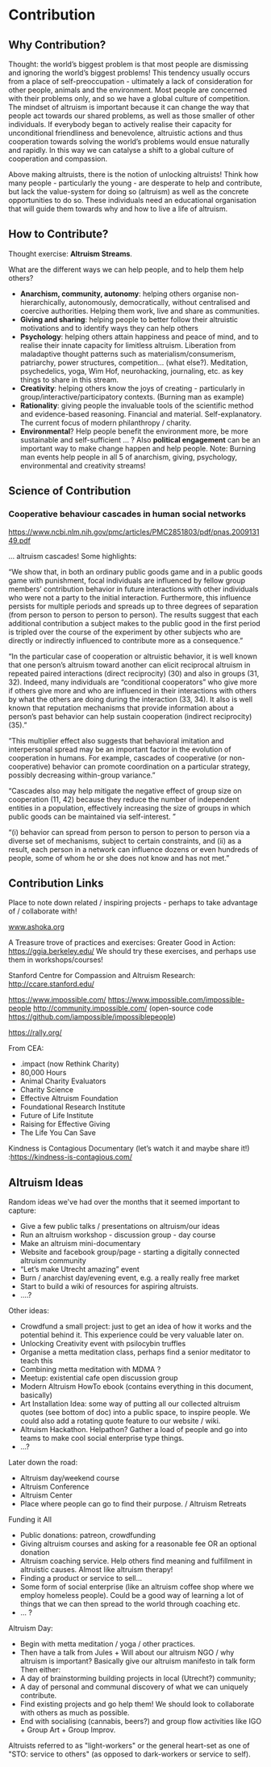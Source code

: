 # Contribution

## Why Contribution?
Thought: the world’s biggest problem is that most people are dismissing and ignoring the world’s biggest problems! This tendency usually occurs from a place of self-preoccupation - ultimately a lack of consideration for other people, animals and the environment. Most people are concerned with their problems only, and so we have a global culture of competition. The mindset of altruism is important because it can change the way that people act towards our shared problems, as well as those smaller of other individuals. If everybody began to actively realise their capacity for unconditional friendliness and benevolence, altruistic actions and thus cooperation towards solving the world’s problems would ensue naturally and rapidly. In this way we can catalyse a shift to a global culture of cooperation and compassion.

Above making altruists, there is the notion of unlocking altruists! Think how many people - particularly the young - are desperate to help and contribute, but lack the value-system for doing so (altruism) as well as the concrete opportunities to do so. These individuals need an educational organisation that will guide them towards why and how to live a life of altruism.


## How to Contribute?
Thought exercise: **Altruism Streams**. 

What are the different ways we can help people, and to help them help others?
* **Anarchism, community, autonomy**: helping others organise non-hierarchically, autonomously, democratically, without centralised and coercive authorities. Helping them work, live and share as communities.
* **Giving and sharing**: helping people to better follow their altruistic motivations and to identify ways they can help others
* **Psychology**: helping others attain happiness and peace of mind, and to realise their innate capacity for limitless altruism. Liberation from maladaptive thought patterns such as materialism/consumerism, patriarchy, power structures, competition… (what else?). Meditation, psychedelics, yoga, Wim Hof, neurohacking, journaling, etc. as key things to share in this stream.
* **Creativity**: helping others know the joys of creating - particularly in group/interactive/participatory contexts. (Burning man as example)
* **Rationality**: giving people the invaluable tools of the scientific method and evidence-based reasoning.
Financial and material. Self-explanatory. The current focus of modern philanthropy / charity.
* **Environmental**? Help people benefit the environment more, be more sustainable and self-sufficient
… ?
Also **political engagement** can be an important way to make change happen and help people.
Note: Burning man events help people in all 5 of anarchism, giving, psychology, environmental and creativity streams!

## Science of Contribution
### Cooperative behaviour cascades in human social networks
https://www.ncbi.nlm.nih.gov/pmc/articles/PMC2851803/pdf/pnas.200913149.pdf 

… altruism cascades! Some highlights:

“We show that, in both an ordinary public goods game and in a public goods game with punishment, focal individuals are influenced by fellow group members’ contribution behavior in future interactions with other individuals who were not a party to the initial interaction. Furthermore, this influence persists for multiple periods and spreads up to three degrees of separation (from person to person to person to person). The results suggest that each additional contribution a subject makes to the public good in the first period is tripled over the course of the experiment by other subjects who are directly or indirectly influenced to contribute more as a consequence.”

“In the particular case of cooperation or altruistic behavior, it is well known that one person’s altruism toward another can elicit reciprocal altruism in repeated paired interactions (direct reciprocity) (30) and also in groups (31, 32). Indeed, many individuals are “conditional cooperators” who give more if others give more and who are influenced in their interactions with others by what the others are doing during the interaction (33, 34). It also is well known that reputation mechanisms that provide information about a person’s past behavior can help sustain cooperation (indirect reciprocity) (35).”

“This multiplier effect also suggests that behavioral imitation and interpersonal spread may be an important factor in the evolution of cooperation in humans. For example, cascades of cooperative (or non-cooperative) behavior can promote coordination on a particular strategy, possibly decreasing within-group variance.”

“Cascades also may help mitigate the negative effect of group size on cooperation (11, 42) because they reduce the number of independent entities in a population, effectively increasing the size of groups in which public goods can be maintained via self-interest. ”

“(i) behavior can spread from person to person to person to person via a diverse set of mechanisms, subject to certain constraints, and (ii) as a result, each person in a network can influence dozens or even hundreds of people, some of whom he or she does not know and has not met.”

## Contribution Links
Place to note down related / inspiring projects - perhaps to take advantage of / collaborate with!

www.ashoka.org 


A Treasure trove of practices and exercises:
Greater Good in Action: https://ggia.berkeley.edu/ 
We should try these exercises, and perhaps use them in workshops/courses!

Stanford Centre for Compassion and Altruism Research: 
http://ccare.stanford.edu/ 

https://www.impossible.com/
https://www.impossible.com/impossible-people 
http://community.impossible.com/ (open-source code https://github.com/iampossible/impossiblepeople) 

https://rally.org/ 

From CEA:
* .impact (now Rethink Charity)
* 80,000 Hours
* Animal Charity Evaluators
* Charity Science
* Effective Altruism Foundation
* Foundational Research Institute
* Future of Life Institute
* Raising for Effective Giving
* The Life You Can Save

Kindness is Contagious Documentary (let’s watch it and maybe share it!) :https://kindness-is-contagious.com/ 

## Altruism Ideas
Random ideas we've had over the months that it seemed important to capture:

* Give a few public talks / presentations on altruism/our ideas
* Run an altruism workshop - discussion group - day course
* Make an altruism mini-documentary
* Website and facebook group/page - starting a digitally connected altruism community
* “Let’s make Utrecht amazing” event
* Burn / anarchist day/evening event, e.g. a really really free market
* Start to build a wiki of resources for aspiring altruists.
* ….?

Other ideas:
* Crowdfund a small project: just to get an idea of how it works and the potential behind it. This experience could be very valuable later on. 
* Unlocking Creativity event with psilocybin truffles
* Organise a metta meditation class, perhaps find a senior meditator to teach this
* Combining metta meditation with MDMA ?
* Meetup: existential cafe open discussion group
* Modern Altruism HowTo ebook (contains everything in this document, basically) 
* Art Installation Idea: some way of putting all our collected altruism quotes (see bottom of doc) into a public space, to inspire people. We could also add a rotating quote feature to our website / wiki. 
* Altruism Hackathon. Helpathon? Gather a load of people and go into teams to make cool social enterprise type things.
* …?

Later down the road:
* Altruism day/weekend course
* Altruism Conference
* Altruism Center
* Place where people can go to find their purpose. / Altruism Retreats

Funding it All
* Public donations: patreon, crowdfunding
* Giving altruism courses and asking for a reasonable fee OR an optional donation
* Altruism coaching service. Help others find meaning and fulfillment in altruistic causes. Almost like altruism therapy!
* Finding a product or service to sell… 
* Some form of social enterprise (like an altruism coffee shop where we employ homeless people). Could be a good way of learning a lot of things that we can then spread to the world through coaching etc.
* … ? 


Altruism Day:
* Begin with metta meditation / yoga / other practices.
* Then have a talk from Jules + Will about our altruism NGO / why altruism is important? Basically give our altruism manifesto in talk form
Then either:
* A day of brainstorming building projects in local (Utrecht?) community;
* A day of personal and communal discovery of what we can uniquely contribute.
* Find existing projects and go help them! We should look to collaborate with others as much as possible.
* End with socialising (cannabis, beers?) and group flow activities like IGO + Group Art + Group Improv.

Altruists referred to as "light-workers" or the general heart-set as one of "STO: service to others" (as opposed to dark-workers or service to self).
